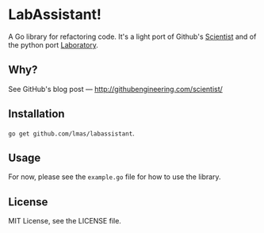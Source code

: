 LabAssistant!
================================================================================

A Go library for refactoring code. It's a light port of Github's [Scientist](https://github.com/github/scientist)
and of the python port [Laboratory](https://github.com/joealcorn/laboratory).

Why?
--------------------------------------------------------------------------------

See GitHub's blog post — http://githubengineering.com/scientist/

Installation
--------------------------------------------------------------------------------

`go get github.com/lmas/labassistant`.

Usage
--------------------------------------------------------------------------------

For now, please see the `example.go` file for how to use the library.

License
--------------------------------------------------------------------------------

MIT License, see the LICENSE file.

